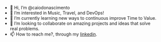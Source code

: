 - 👋 Hi, I’m @caiodonascimento
- 👀 I’m interested in Music, Travel, and DevOps!
- 🌱 I’m currently learning new ways to continuous improve Time to Value. 
- 💞️ I’m looking to collaborate on amazing projects and ideas that solve real problems.
- 📫 How to reach me?, through my [linkedin](https://www.linkedin.com/in/caiodona/). 

<!---
caiodonascimento/caiodonascimento is a ✨ special ✨ repository because its `README.md` (this file) appears on your GitHub profile.
You can click the Preview link to take a look at your changes.
--->
